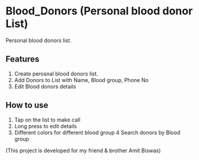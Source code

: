# Blood_Donors (Personal blood donor List)
Personal blood donors list.

## Features
1. Create perosnal blood donors list.
2. Add Donors to List with Name, Blood group, Phone No
3. Edit Blood donors details

## How to use
1. Tap on the list to make call
2. Long press to edit details
3. Different colors for different blood group
4 Search donors by Blood group


(This project is developed for my friend & brother Amit Biswas)

